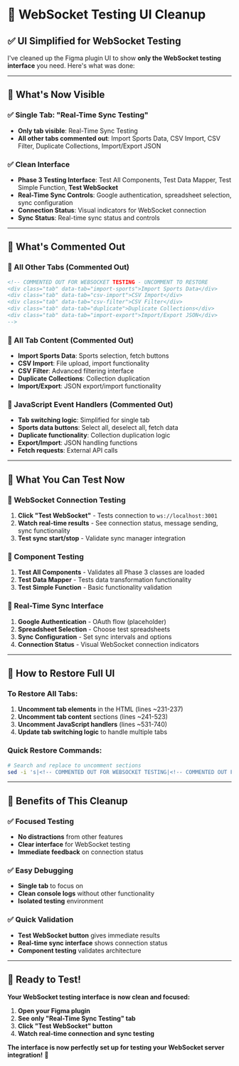 # 🧹 WebSocket Testing UI Cleanup

## ✅ **UI Simplified for WebSocket Testing**

I've cleaned up the Figma plugin UI to show **only the WebSocket testing interface** you need. Here's what was done:

---

## 🎯 **What's Now Visible**

### **✅ Single Tab: "Real-Time Sync Testing"**
- **Only tab visible**: Real-Time Sync Testing
- **All other tabs commented out**: Import Sports Data, CSV Import, CSV Filter, Duplicate Collections, Import/Export JSON

### **✅ Clean Interface**
- **Phase 3 Testing Interface**: Test All Components, Test Data Mapper, Test Simple Function, **Test WebSocket**
- **Real-Time Sync Controls**: Google authentication, spreadsheet selection, sync configuration
- **Connection Status**: Visual indicators for WebSocket connection
- **Sync Status**: Real-time sync status and controls

---

## 🚫 **What's Commented Out**

### **📝 All Other Tabs (Commented Out)**
```html
<!-- COMMENTED OUT FOR WEBSOCKET TESTING - UNCOMMENT TO RESTORE
<div class="tab" data-tab="import-sports">Import Sports Data</div>
<div class="tab" data-tab="csv-import">CSV Import</div>
<div class="tab" data-tab="csv-filter">CSV Filter</div>
<div class="tab" data-tab="duplicate">Duplicate Collections</div>
<div class="tab" data-tab="import-export">Import/Export JSON</div>
-->
```

### **📝 All Tab Content (Commented Out)**
- **Import Sports Data**: Sports selection, fetch buttons
- **CSV Import**: File upload, import functionality  
- **CSV Filter**: Advanced filtering interface
- **Duplicate Collections**: Collection duplication
- **Import/Export**: JSON export/import functionality

### **📝 JavaScript Event Handlers (Commented Out)**
- **Tab switching logic**: Simplified for single tab
- **Sports data buttons**: Select all, deselect all, fetch data
- **Duplicate functionality**: Collection duplication logic
- **Export/Import**: JSON handling functions
- **Fetch requests**: External API calls

---

## 🎯 **What You Can Test Now**

### **🔌 WebSocket Connection Testing**
1. **Click "Test WebSocket"** - Tests connection to `ws://localhost:3001`
2. **Watch real-time results** - See connection status, message sending, sync functionality
3. **Test sync start/stop** - Validate sync manager integration

### **🧪 Component Testing**
1. **Test All Components** - Validates all Phase 3 classes are loaded
2. **Test Data Mapper** - Tests data transformation functionality
3. **Test Simple Function** - Basic functionality validation

### **🔄 Real-Time Sync Interface**
1. **Google Authentication** - OAuth flow (placeholder)
2. **Spreadsheet Selection** - Choose test spreadsheets
3. **Sync Configuration** - Set sync intervals and options
4. **Connection Status** - Visual WebSocket connection indicators

---

## 🔄 **How to Restore Full UI**

### **To Restore All Tabs:**
1. **Uncomment tab elements** in the HTML (lines ~231-237)
2. **Uncomment tab content** sections (lines ~241-523)
3. **Uncomment JavaScript handlers** (lines ~531-740)
4. **Update tab switching logic** to handle multiple tabs

### **Quick Restore Commands:**
```bash
# Search and replace to uncomment sections
sed -i 's|<!-- COMMENTED OUT FOR WEBSOCKET TESTING|<!-- COMMENTED OUT FOR WEBSOCKET TESTING|g' ui.html
```

---

## 🎉 **Benefits of This Cleanup**

### **✅ Focused Testing**
- **No distractions** from other features
- **Clear interface** for WebSocket testing
- **Immediate feedback** on connection status

### **✅ Easy Debugging**
- **Single tab** to focus on
- **Clean console logs** without other functionality
- **Isolated testing** environment

### **✅ Quick Validation**
- **Test WebSocket button** gives immediate results
- **Real-time sync interface** shows connection status
- **Component testing** validates architecture

---

## 🚀 **Ready to Test!**

**Your WebSocket testing interface is now clean and focused:**

1. **Open your Figma plugin**
2. **See only "Real-Time Sync Testing" tab**
3. **Click "Test WebSocket" button**
4. **Watch real-time connection and sync testing**

**The interface is now perfectly set up for testing your WebSocket server integration!** 🎯

